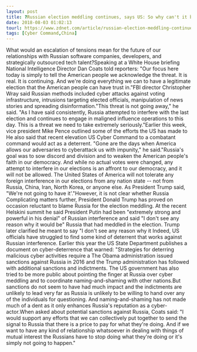 ```yaml
---
layout: post
title: ?Russian election meddling continues, says US: So why can't it be stopped?
date: 2018-08-03 01:02:13
tourl: https://www.zdnet.com/article/russian-election-meddling-continues-says-us-so-why-cant-it-be-stopped/
tags: [Cyber Command,China]
---
```

What would an escalation of tensions mean for the future of our relationships with Russian software companies, developers, and strategically outsourced tech talent?Speaking at a White House briefing National Intelligence Director Dan Coats told reporters: "Our focus here today is simply to tell the American people we acknowledge the threat. It is real. It is continuing. And we're doing everything we can to have a legitimate election that the American people can have trust in."FBI director Christopher Wray said Russian methods included cyber attacks against voting infrastructure, intrusions targeting elected officials, manipulation of news stories and spreading disinformation."This threat is not going away," he said. "As I have said consistently, Russia attempted to interfere with the last election and continues to engage in maligned influence operations to this day. This is a threat we need to take extremely seriously."Earlier this week, vice president Mike Pence outlined some of the efforts the US has made to He also said that recent elevation US Cyber Command to a combatant command would act as a deterrent. "Gone are the days when America allows our adversaries to cyberattack us with impunity," he said."Russia's goal was to sow discord and division and to weaken the American people's faith in our democracy. And while no actual votes were changed, any attempt to interfere in our elections is an affront to our democracy, and it will not be allowed. The United States of America will not tolerate any foreign interference in our elections from any nation state -- not from Russia, China, Iran, North Korea, or anyone else. As President Trump said, "We're not going to have it'."However, it is not clear whether Russia Complicating matters further, President Donald Trump has proved on occasion reluctant to blame Russia for the election meddling. At the recent Helskini summit he said President Putin had been "extremely strong and powerful in his denial" of Russian interference and said "I don't see any reason why it would be" Russia that had meddled in the election. Trump later clarified he meant to say "I don't see any reason why it Indeed, US officials have struggled to find some kind of deterrent that works against Russian interference. Earlier this year the US State Department publishes a document on cyber-deterrence that warned: "Strategies for deterring malicious cyber activities require a The Obama administration issued sanctions against Russia in 2016 and the Trump administration has followed with additional sanctions and indictments. The US government has also tried to be more public about pointing the finger at Russia over cyber meddling and to coordinate naming-and-shaming with other nations.But sanctions do not seem to have had much impact and the indictments are unlikely to lead very far as Russia is unlikely to be willing to hand over any of the individuals for questioning. And naming-and-shaming has not made much of a dent as it only enhances Russia's reputation as a cyber-actor.When asked about potential sanctions against Russia, Coats said: "I would support any efforts that we can collectively put together to send the signal to Russia that there is a price to pay for what they're doing. And if we want to have any kind of relationship whatsoever in dealing with things of mutual interest the Russians have to stop doing what they're doing or it's simply not going to happen."
